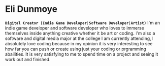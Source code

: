 # Eli Dunmoye

**`Digital Creator (Indie Game Developer|Software Developer|Artist)`**
I'm an indie game developer  and software developer who loves to immerse themselves inside anything creative whether it be art or coding. I'm also a software and digital media major at the college I am currently attending, I absolutely love coding because in my opinion it is very interesting to see how far you can push or create using just your coding or prgramming abailities. It is very satisfying to me to spend time on a project and seeing it work out and finished.
